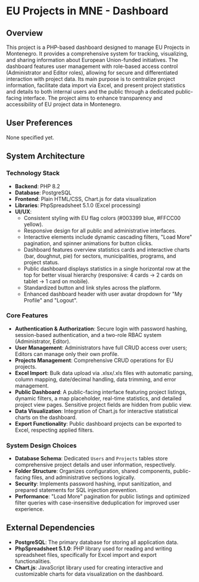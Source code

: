 # EU Projects in MNE - Dashboard

## Overview
This project is a PHP-based dashboard designed to manage EU Projects in Montenegro. It provides a comprehensive system for tracking, visualizing, and sharing information about European Union-funded initiatives. The dashboard features user management with role-based access control (Administrator and Editor roles), allowing for secure and differentiated interaction with project data. Its main purpose is to centralize project information, facilitate data import via Excel, and present project statistics and details to both internal users and the public through a dedicated public-facing interface. The project aims to enhance transparency and accessibility of EU project data in Montenegro.

## User Preferences
None specified yet.

## System Architecture

### Technology Stack
- **Backend**: PHP 8.2
- **Database**: PostgreSQL
- **Frontend**: Plain HTML/CSS, Chart.js for data visualization
- **Libraries**: PhpSpreadsheet 5.1.0 (Excel processing)
- **UI/UX**:
    - Consistent styling with EU flag colors (#003399 blue, #FFCC00 yellow).
    - Responsive design for all public and administrative interfaces.
    - Interactive elements include dynamic cascading filters, "Load More" pagination, and spinner animations for button clicks.
    - Dashboard features overview statistics cards and interactive charts (bar, doughnut, pie) for sectors, municipalities, programs, and project status.
    - Public dashboard displays statistics in a single horizontal row at the top for better visual hierarchy (responsive: 4 cards → 2 cards on tablet → 1 card on mobile).
    - Standardized button and link styles across the platform.
    - Enhanced dashboard header with user avatar dropdown for "My Profile" and "Logout".

### Core Features
- **Authentication & Authorization**: Secure login with password hashing, session-based authentication, and a two-role RBAC system (Administrator, Editor).
- **User Management**: Administrators have full CRUD access over users; Editors can manage only their own profile.
- **Projects Management**: Comprehensive CRUD operations for EU projects.
- **Excel Import**: Bulk data upload via .xlsx/.xls files with automatic parsing, column mapping, date/decimal handling, data trimming, and error management.
- **Public Dashboard**: A public-facing interface featuring project listings, dynamic filters, a map placeholder, real-time statistics, and detailed project view pages. Sensitive project fields are hidden from public view.
- **Data Visualization**: Integration of Chart.js for interactive statistical charts on the dashboard.
- **Export Functionality**: Public dashboard projects can be exported to Excel, respecting applied filters.

### System Design Choices
- **Database Schema**: Dedicated `Users` and `Projects` tables store comprehensive project details and user information, respectively.
- **Folder Structure**: Organizes configuration, shared components, public-facing files, and administrative sections logically.
- **Security**: Implements password hashing, input sanitization, and prepared statements for SQL injection prevention.
- **Performance**: "Load More" pagination for public listings and optimized filter queries with case-insensitive deduplication for improved user experience.

## External Dependencies
- **PostgreSQL**: The primary database for storing all application data.
- **PhpSpreadsheet 5.1.0**: PHP library used for reading and writing spreadsheet files, specifically for Excel import and export functionalities.
- **Chart.js**: JavaScript library used for creating interactive and customizable charts for data visualization on the dashboard.
